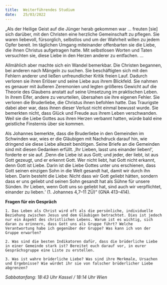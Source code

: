 ```yaml
---
title:  Weiterführendes Studium
date:   25/03/2022
---
```


„Als der Heilige Geist auf die Jünger herab gekommen war … freuten [sie] sich darüber, mit den Christen eine herzliche Gemeinschaft zu pflegen. Sie waren liebevoll, fürsorglich, selbstlos und um der Wahrheit willen zu jedem Opfer bereit. Im täglichen Umgang miteinander offenbarten sie die Liebe, die ihnen Christus aufgetragen hatte. Mit selbstlosen Worten und Taten versuchten sie, diese Liebe in den Herzen anderer zu entfachen. …

Allmählich aber machte sich ein Wandel bemerkbar. Die Christen begannen, bei anderen nach Mängeln zu suchen. Sie beschäftigten sich mit den Fehlern anderer und ließen unfreundlicher Kritik freien Lauf. Dadurch verloren sie ihren Erlöser und seine Liebe aus ihrem Blickfeld. Sie nahmen es genauer mit äußeren Zeremonien und legten größeres Gewicht auf die Theorie des Glaubens anstatt auf seine Umsetzung im praktischen Leben. In ihrem Eifer, andere zu verurteilen, übersahen sie ihre eigenen Fehler. Sie verloren die Bruderliebe, die Christus ihnen befohlen hatte. Das Traurigste dabei aber war, dass ihnen dieser Verlust nicht einmal bewusst wurde. Sie bemerkten nicht, dass Glück und Freude aus ihrem Leben verschwanden. Weil sie die Liebe Gottes aus ihren Herzen verbannt hatten, würde bald eine geistliche Finsternis über sie kommen.

Als Johannes bemerkte, dass die Bruderliebe in den Gemeinden im Schwinden war, wies er die Gläubigen mit Nachdruck darauf hin, wie dringend sie diese Liebe allezeit benötigen. Seine Briefe an die Gemeinden sind mit diesen Gedanken erfüllt. ‚Ihr Lieben, lasst uns einander lieben!‘, forderte er sie auf. ‚Denn die Liebe ist aus Gott; und jeder, der liebt, ist aus Gott gezeugt, und er erkennt Gott. Wer nicht liebt, hat Gott nicht erkannt, denn Gott ist Liebe. Darin ist die Liebe Gottes unter uns erschienen, dass Gott seinen einzigen Sohn in die Welt gesandt hat, damit wir durch ihn leben. Darin besteht die Liebe: Nicht dass wir Gott geliebt hätten, sondern dass er uns geliebt und seinen Sohn gesandt hat als Sühne für unsere Sünden. Ihr Lieben, wenn Gott uns so geliebt hat, sind auch wir verpflichtet, einander zu lieben.‘ (1. Johannes 4,7–11 ZÜ)“ (GNA 413–414).

**Fragen für ein Gespräch**

`1. Das Leben als Christ wird oft als die persönliche, individuelle Beziehung zwischen Jesus und dem Gläubigen betrachtet. Dies ist jedoch nur ein ­Aspekt des christlichen Lebens. Warum ist es wichtig, sich daran zu erinnern, dass Gott uns als Gruppe führt? Welche Verantwortung habe ich gegenüber der Gruppe? Was kann ich von der Gruppe erwarten?`

`2. Was sind die besten Indikatoren dafür, dass die brüderliche Liebe in einer Gemeinde stark ist? Bereitet euch darauf vor, in eurer Gesprächsgruppe eine Liste zu erstellen.`

`3. Was ist wahre brüderliche Liebe? Was sind ihre Merkmale, Ursachen und Ergebnisse? Wie würdet ihr sie von falscher brüderlicher Liebe abgrenzen?`

_Sabbatanfang: 18:43 Uhr Kassel / 18:14 Uhr Wien_